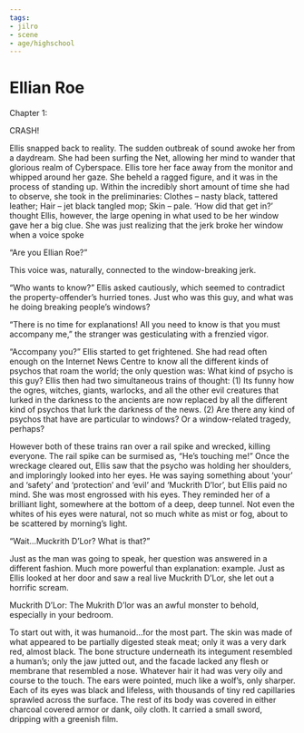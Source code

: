 ```yaml
---
tags:
- jilro
- scene
- age/highschool
---
```


# Ellian Roe

Chapter 1:

CRASH!

Ellis snapped back to reality. The sudden outbreak of sound awoke her
from a daydream. She had been surfing the Net, allowing her mind to
wander that glorious realm of Cyberspace. Ellis tore her face away from
the monitor and whipped around her gaze. She beheld a ragged figure, and
it was in the process of standing up. Within the incredibly short amount
of time she had to observe, she took in the preliminaries: Clothes –
nasty black, tattered leather; Hair – jet black tangled mop; Skin –
pale. ‘How did that get in?’ thought Ellis, however, the large opening
in what used to be her window gave her a big clue. She was just
realizing that the jerk broke her window when a voice spoke

“Are you Ellian Roe?”

This voice was, naturally, connected to the window-breaking jerk.

“Who wants to know?” Ellis asked cautiously, which seemed to contradict
the property-offender’s hurried tones. Just who was this guy, and what
was he doing breaking people’s windows?

“There is no time for explanations! All you need to know is that you
must accompany me,” the stranger was gesticulating with a frenzied
vigor.

“Accompany you?” Ellis started to get frightened. She had read often
enough on the Internet News Centre to know all the different kinds of
psychos that roam the world; the only question was: What kind of psycho
is this guy? Ellis then had two simultaneous trains of thought: (1) Its
funny how the ogres, witches, giants, warlocks, and all the other evil
creatures that lurked in the darkness to the ancients are now replaced
by all the different kind of psychos that lurk the darkness of the news.
(2) Are there any kind of psychos that have are particular to windows?
Or a window-related tragedy, perhaps?

However both of these trains ran over a rail spike and wrecked, killing
everyone. The rail spike can be surmised as, “He’s touching me!” Once
the wreckage cleared out, Ellis saw that the psycho was holding her
shoulders, and imploringly looked into her eyes. He was saying something
about ‘your’ and ‘safety’ and ‘protection’ and ‘evil’ and ‘Muckrith
D’lor’, but Ellis paid no mind. She was most engrossed with his eyes.
They reminded her of a brilliant light, somewhere at the bottom of a
deep, deep tunnel. Not even the whites of his eyes were natural, not so
much white as mist or fog, about to be scattered by morning’s light.

“Wait…Muckrith D’Lor? What is that?”

Just as the man was going to speak, her question was answered in a
different fashion. Much more powerful than explanation: example. Just as
Ellis looked at her door and saw a real live Muckrith D’Lor, she let out
a horrific scream.

Muckrith D’Lor: The Mukrith D’lor was an awful monster to behold,
especially in your bedroom.

To start out with, it was humanoid…for the most part. The skin was made
of what appeared to be partially digested steak meat; only it was a very
dark red, almost black. The bone structure underneath its integument
resembled a human’s; only the jaw jutted out, and the facade lacked any
flesh or membrane that resembled a nose. Whatever hair it had was very
oily and course to the touch. The ears were pointed, much like a wolf’s,
only sharper. Each of its eyes was black and lifeless, with thousands of
tiny red capillaries sprawled across the surface. The rest of its body
was covered in either charcoal covered armor or dank, oily cloth. It
carried a small sword, dripping with a greenish film.
